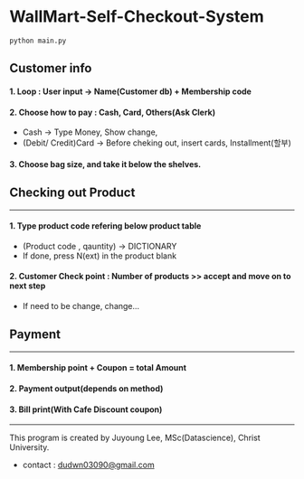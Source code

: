 # WallMart-Self-Checkout-System

```
python main.py
```

## Customer info 

#### 1. Loop : User input -> Name(Customer db) + Membership code 
#### 2. Choose how to pay : Cash, Card, Others(Ask Clerk)
* Cash -> Type Money, Show change,
* (Debit/ Credit)Card -> Before cheking out, insert cards, Installment(할부) 
#### 3. Choose bag size, and take it below the shelves. 

## Checking out Product
--------------------
#### 1. Type product code refering below product table
* (Product code , qauntity) -> DICTIONARY
* If done, press N(ext) in the product blank  
#### 2. Customer Check point : Number of products >> accept and move on to next step
* If need to be change, change... 

## Payment
--------
#### 1. Membership point + Coupon = total Amount
#### 2. Payment output(depends on method)
#### 3. Bill print(With Cafe Discount coupon)


----------------
This program is created by Juyoung Lee, MSc(Datascience), Christ University.
* contact : <dudwn03090@gmail.com>
